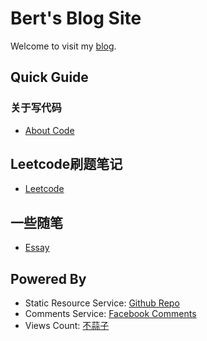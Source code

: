 # Bert's Blog Site

Welcome to visit my [blog](https://bert0324.github.io).

## Quick Guide

### 关于写代码

- [About Code](/documents/code/code.md)

## Leetcode刷题笔记

- [Leetcode](/documents/leetcode/leetcode.md)

## 一些随笔

- [Essay](/documents/essay/essay.md)

## Powered By

- Static Resource Service: [Github Repo](https://github.com/Bert0324/Bert0324.github.io)
- Comments Service: [Facebook Comments](https://developers.facebook.com/docs/plugins/comments)
- Views Count: [不蒜子](https://busuanzi.ibruce.info/)
